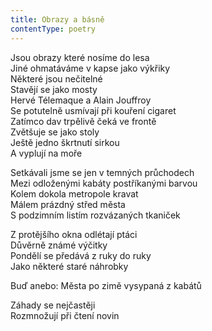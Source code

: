 ```yaml
---
title: Obrazy a básně
contentType: poetry
---
```


<section>

Jsou obrazy které nosíme do lesa  
Jiné ohmatáváme v kapse jako výkřiky  
Některé jsou nečitelné  
Stavějí se jako mosty  
Hervé Télemaque a Alain Jouffroy  
Se potutelně usmívají při kouření cigaret  
Zatímco dav trpělivě čeká ve frontě  
Zvětšuje se jako stoly  
Ještě jedno škrtnutí sirkou  
A vyplují na moře

</section>

<section>

Setkávali jsme se jen v temných průchodech  
Mezi odloženými kabáty postříkanými barvou  
Kolem dokola metropole kravat  
Málem prázdný střed města  
S podzimním listím rozvázaných tkaniček

</section>

<section>

Z protějšího okna odlétají ptáci  
Důvěrně známé výčitky  
Pondělí se předává z ruky do ruky  
Jako některé staré náhrobky

</section>

<section>

Buď anebo: Města po zimě vysypaná z kabátů

</section>

<section>

Záhady se nejčastěji  
Rozmnožují při čtení novin

</section>
